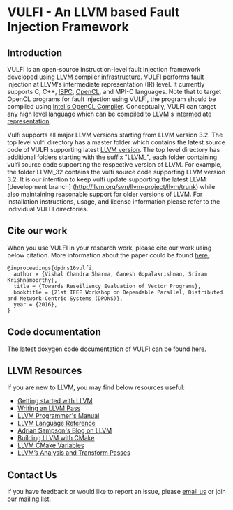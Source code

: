 # VULFI - An LLVM based Fault Injection Framework
## Introduction
VULFI is an open-source instruction-level fault injection framework developed using [LLVM compiler infrastructure](http://llvm.org/). VULFI performs fault injection at LLVM's intermediate representation (IR) level. It currently supports C, C++, [ISPC](https://ispc.github.io/), [OpenCL](https://www.khronos.org/opencl/), and MPI-C languages. Note that to target OpenCL programs for fault injection using VULFI, the program should be compiled using [Intel's OpenCL Compiler](https://software.intel.com/en-us/node/530783). Conceptually, VULFI can target any high level language which can be compiled to [LLVM's intermediate representation](http://llvm.org/docs/LangRef.html).

Vulfi supports all major LLVM versions starting from LLVM version 3.2. The top level vulfi directory has a master folder which contains the latest source code of VULFI supporting latest [LLVM version](http://llvm.org/svn/llvm-project/llvm/trunk). The top level directory has additional folders starting with the suffix "LLVM_", each folder containing vulfi source code supporting the respective version of LLVM. For example, the folder LLVM_32 contains the vulfi source code supporting LLVM version 3.2. It is our intention to keep vulfi update supporting the latest LLVM [development branch] (http://llvm.org/svn/llvm-project/llvm/trunk) while also maintaining reasonable support for older versions of LLVM. For installation instructions, usage, and license information please refer to the individual VULFI directories.


## Cite our work
When you use VULFI in your research work, please cite our work using below citation. More information about the paper could be found [here.](http://www.cs.utah.edu/~vcsharma/pubs/dpdns2016-shrg.pdf)

```
@inproceedings{dpdns16vulfi,
  author = {Vishal Chandra Sharma, Ganesh Gopalakrishnan, Sriram Krishnamoorthy},
  title = {Towards Reseiliency Evaluation of Vector Programs},
  booktitle = {21st IEEE Workshop on Dependable Parallel, Distributed and Network-Centric Systems (DPDNS)},
  year = {2016},
}
```
## Code documentation
The latest doxygen code documentation of VULFI can be found [here.](http://formalverification.cs.utah.edu/fmr/vulfi/html/)


## LLVM Resources
If you are new to LLVM, you may find below resources useful:
* [Getting started with LLVM ](http://llvm.org/docs/GettingStarted.html)
* [Writing an LLVM Pass](http://llvm.org/docs/WritingAnLLVMPass.html)
* [LLVM Programmer's Manual](http://llvm.org/docs/ProgrammersManual.html)
* [LLVM Language Reference](http://llvm.org/docs/LangRef.html)
* [Adrian Sampson's Blog on LLVM](http://adriansampson.net/blog/llvm.html)
* [Building LLVM with CMake](http://llvm.org/docs/CMake.html)
* [LLVM CMake Variables](http://llvm.org/docs/CMake.html#options-and-variables)
* [LLVM’s Analysis and Transform Passes](http://llvm.org/docs/Passes.html)

## Contact Us
If you have feedback or would like to report an issue, please [email us](
mailto:vulfi-dev@googlegroups.com) or join our [mailing list](https://groups.google.com/forum/#!forum/vulfi-dev).


